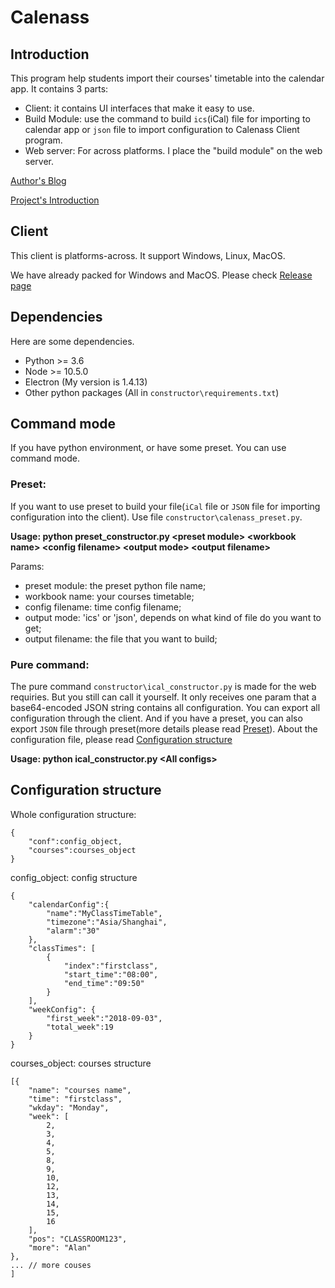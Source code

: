 # Calenass

## Introduction

This program help students import their courses' timetable into the calendar app. It contains 3 parts:

- Client: it contains UI interfaces that make it easy to use.
- Build Module: use the command to build `ics`(iCal) file for importing to calendar app or `json` file to import configuration to Calenass Client program. 
- Web server: For across platforms. I place the "build module" on the web server.

[Author's Blog](https://www.mrxzh.com/)

[Project's Introduction](https://www.mrxzh.com/calenass-qingsongguanlikechengricheng/)

## Client

This client is platforms-across. It support Windows, Linux, MacOS.

We have already packed for Windows and MacOS. Please check [Release page](https://github.com/StephanXu/calenass/releases])

## Dependencies

Here are some dependencies.

- Python >= 3.6
- Node >= 10.5.0
- Electron (My version is 1.4.13)
- Other python packages (All in `constructor\requirements.txt`)


## Command mode

If you have python environment, or have some preset. You can use command mode.

### Preset:

If you want to use preset to build your file(`iCal` file or `JSON` file for importing configuration into the client). Use file `constructor\calenass_preset.py`.

**Usage: python preset_constructor.py \<preset module\> \<workbook name\> \<config filename\> \<output mode\> \<output filename\>**

Params:
- preset module: the preset python file name;
- workbook name: your courses timetable;
- config filename: time config filename;
- output mode: 'ics' or 'json', depends on what kind of file do you want to get;
- output filename:  the file that you want to build;

### Pure command:

The pure command `constructor\ical_constructor.py` is made for the web requiries. But you still can call it yourself. It only receives one param that a base64-encoded JSON string contains all configuration. You can export all configuration through the client. And if you have a preset, you can also export `JSON` file through preset(more details please read [Preset](#preset)). About the configuration file, please read [Configuration structure](#Configuration+structure)

**Usage: python ical_constructor.py \<All configs\>**

## Configuration structure

Whole configuration structure:
```
{
    "conf":config_object,
    "courses":courses_object
}
```
config_object: config structure
```
{
    "calendarConfig":{
        "name":"MyClassTimeTable",
        "timezone":"Asia/Shanghai",
        "alarm":"30"
    },
    "classTimes": [
        {
            "index":"firstclass",
            "start_time":"08:00",
            "end_time":"09:50"
        }
    ],
    "weekConfig": {
        "first_week":"2018-09-03",
        "total_week":19
    }
}
```

courses_object: courses structure

```
[{
    "name": "courses name",
    "time": "firstclass",
    "wkday": "Monday",
    "week": [
        2,
        3,
        4,
        5,
        8,
        9,
        10,
        12,
        13,
        14,
        15,
        16
    ],
    "pos": "CLASSROOM123",
    "more": "Alan"
},
... // more couses
]
```
